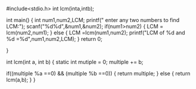 #include<stdio.h>
int lcm(inta,intb);

int main()
{
  int num1,num2,LCM;
  printf(" enter any two numbers to find LCM:");
  scanf("%d%d",&num1,&num2);
  if(num1>num2)
  {
   LCM = lcm(num2,num1);
   }
   else
   {
   LCM =lcm(num1,num2);
    printf("LCM of %d and %d =%d",num1,num2,LCM);
    }
    return 0;

}

int lcm(int a, int b)
{
  static int mutiple = 0;
   multiple += b;
   
   if((multiple %a ==0) && (multiple %b ==0))
   {
     return multiple;
   }
   else
   {
     return lcm(a,b);
   }
  }
